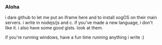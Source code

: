 ### Aloha

i dare github to let me put an iframe here and to install xogOS on their main servers.
i write in nodejs/js and c. if you've made a new language, i don't like it. i also have
some good gists. look at them.

if you're running windows, have a fun time running anything i write :)
